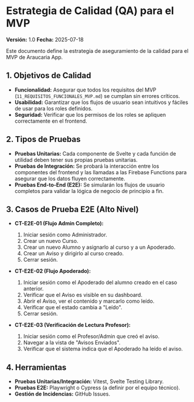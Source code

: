 # Estrategia de Calidad (QA) para el MVP

**Versión:** 1.0
**Fecha:** 2025-07-18

Este documento define la estrategia de aseguramiento de la calidad para el MVP de Araucaria App.

## 1. Objetivos de Calidad

- **Funcionalidad:** Asegurar que todos los requisitos del MVP (`11_REQUISITOS_FUNCIONALES_MVP.md`) se cumplan sin errores críticos.
- **Usabilidad:** Garantizar que los flujos de usuario sean intuitivos y fáciles de usar para los roles definidos.
- **Seguridad:** Verificar que los permisos de los roles se apliquen correctamente en el frontend.

## 2. Tipos de Pruebas

- **Pruebas Unitarias:** Cada componente de Svelte y cada función de utilidad deben tener sus propias pruebas unitarias.
- **Pruebas de Integración:** Se probará la interacción entre los componentes del frontend y las llamadas a las Firebase Functions para asegurar que los datos fluyen correctamente.
- **Pruebas End-to-End (E2E):** Se simularán los flujos de usuario completos para validar la lógica de negocio de principio a fin.

## 3. Casos de Prueba E2E (Alto Nivel)

- **CT-E2E-01 (Flujo Admin Completo):**
  1. Iniciar sesión como Administrador.
  2. Crear un nuevo Curso.
  3. Crear un nuevo Alumno y asignarlo al curso y a un Apoderado.
  4. Crear un Aviso y dirigirlo al curso creado.
  5. Cerrar sesión.

- **CT-E2E-02 (Flujo Apoderado):**
  1. Iniciar sesión como el Apoderado del alumno creado en el caso anterior.
  2. Verificar que el Aviso es visible en su dashboard.
  3. Abrir el Aviso, ver el contenido y marcarlo como leído.
  4. Verificar que el estado cambia a "Leído".
  5. Cerrar sesión.

- **CT-E2E-03 (Verificación de Lectura Profesor):**
  1. Iniciar sesión como el Profesor/Admin que creó el aviso.
  2. Navegar a la vista de "Avisos Enviados".
  3. Verificar que el sistema indica que el Apoderado ha leído el aviso.

## 4. Herramientas

- **Pruebas Unitarias/Integración:** Vitest, Svelte Testing Library.
- **Pruebas E2E:** Playwright o Cypress (a definir por el equipo técnico).
- **Gestión de Incidencias:** GitHub Issues.
